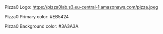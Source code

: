 Pizza0 Logo: https://pizza0lab.s3.eu-central-1.amazonaws.com/pizza.jpeg

Pizza0 Primary color: #EB5424

Pizza0 Background color: #3A3A3A
